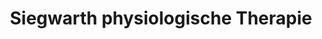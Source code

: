 ---
title: "Siegwarth physiologische Therapie"
url: /hagen/siegwarth-physiologische-therapie/
shop: Sanitätshaus
---